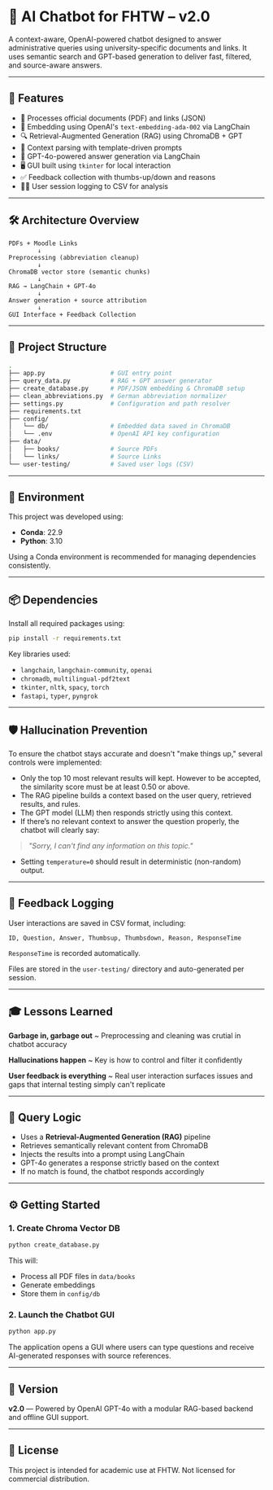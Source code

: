 
# 🤖 AI Chatbot for FHTW – v2.0

A context-aware, OpenAI-powered chatbot designed to answer administrative queries using university-specific documents and links. 
It uses semantic search and GPT-based generation to deliver fast, filtered, and source-aware answers. 

---

## 🚀 Features

- 📄 Processes official documents (PDF) and links (JSON)  
- 🔢 Embedding using OpenAI's `text-embedding-ada-002` via LangChain  
- 🔍 Retrieval-Augmented Generation (RAG) using ChromaDB + GPT  
- 🧠 Context parsing with template-driven prompts  
- 💬 GPT-4o-powered answer generation via LangChain  
- 🖥️ GUI built using `tkinter` for local interaction  
- ✅ Feedback collection with thumbs-up/down and reasons  
- 🧑‍💻 User session logging to CSV for analysis  

---

## 🛠 Architecture Overview

```text
PDFs + Moodle Links
        ↓
Preprocessing (abbreviation cleanup)
        ↓
ChromaDB vector store (semantic chunks)
        ↓
RAG → LangChain + GPT-4o
        ↓
Answer generation + source attribution
        ↓
GUI Interface + Feedback Collection
```
---

## 📁 Project Structure
```bash
.
├── app.py                  # GUI entry point
├── query_data.py           # RAG + GPT answer generator
├── create_database.py      # PDF/JSON embedding & ChromaDB setup
├── clean_abbreviations.py  # German abbreviation normalizer
├── settings.py             # Configuration and path resolver
├── requirements.txt
├── config/
│   └── db/                 # Embedded data saved in ChromaDB
│   └── .env                # OpenAI API key configuration
├── data/
│   ├── books/              # Source PDFs
│   └── links/              # Source Links
└── user-testing/           # Saved user logs (CSV)
```
---

## 🧰 Environment

This project was developed using:

- **Conda**: 22.9
- **Python**: 3.10

Using a Conda environment is recommended for managing dependencies consistently.

---

## 📦 Dependencies

Install all required packages using:

```bash
pip install -r requirements.txt
```

Key libraries used:

- `langchain`, `langchain-community`, `openai`
- `chromadb`, `multilingual-pdf2text`
- `tkinter`, `nltk`, `spacy`, `torch`
- `fastapi`, `typer`, `pyngrok`

---
## 🛡️ Hallucination Prevention

To ensure the chatbot stays accurate and doesn't "make things up," several controls were implemented:

- Only the top 10 most relevant results will kept. However to be accepted, the similarity score must be at least 0.50 or above.
- The RAG pipeline builds a context based on the user query, retrieved results, and rules.
- The GPT model (LLM) then responds strictly using this context.
- If there’s no relevant context to answer the question properly, the chatbot will clearly say:
> *"Sorry, I can't find any information on this topic."*
- Setting `temperature=0` should result in deterministic (non-random) output.



---

## 🧾 Feedback Logging

User interactions are saved in CSV format, including:

```csv
ID, Question, Answer, Thumbsup, Thumbsdown, Reason, ResponseTime
```
`ResponseTime` is recorded automatically.

Files are stored in the `user-testing/` directory and auto-generated per session.

---


## 🎓 Lessons Learned


**Garbage in, garbage out**       ~ Preprocessing and cleaning was crutial in chatbot accuracy 

**Hallucinations happen**        ~ Key is how to control and filter it confidently

**User feedback is everything**   ~ Real user interaction surfaces issues and gaps that internal testing simply can't replicate

---

## 🧠 Query Logic

- Uses a **Retrieval-Augmented Generation (RAG)** pipeline
- Retrieves semantically relevant content from ChromaDB
- Injects the results into a prompt using LangChain
- GPT-4o generates a response strictly based on the context
- If no match is found, the chatbot responds accordingly

---
## ⚙️ Getting Started

### 1. Create Chroma Vector DB

```bash
python create_database.py
```

This will:
- Process all PDF files in `data/books`
- Generate embeddings
- Store them in `config/db`

### 2. Launch the Chatbot GUI

```bash
python app.py
```

The application opens a GUI where users can type questions and receive AI-generated responses with source references.

---

## 📌 Version

**v2.0** — Powered by OpenAI GPT-4o with a modular RAG-based backend and offline GUI support.

---

## 📜 License

This project is intended for academic use at FHTW. Not licensed for commercial distribution.
